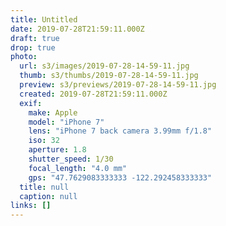 ```yaml
---
title: Untitled
date: 2019-07-28T21:59:11.000Z
draft: true
drop: true
photo:
  url: s3/images/2019-07-28-14-59-11.jpg
  thumb: s3/thumbs/2019-07-28-14-59-11.jpg
  preview: s3/previews/2019-07-28-14-59-11.jpg
  created: 2019-07-28T21:59:11.000Z
  exif:
    make: Apple
    model: "iPhone 7"
    lens: "iPhone 7 back camera 3.99mm f/1.8"
    iso: 32
    aperture: 1.8
    shutter_speed: 1/30
    focal_length: "4.0 mm"
    gps: "47.7629083333333 -122.292458333333"
  title: null
  caption: null
links: []
---
```

